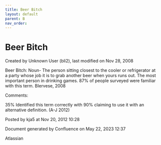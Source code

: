 ```yaml
---
title: Beer Bitch
layout: default
parent: B
nav_order:
---
```


# Beer Bitch

Created by  Unknown User (bli2), last modified on Nov 28, 2008

Beer Bitch: Noun- The person sitting closest to the cooler or refrigerator at a party whose job it is to grab another beer when yours runs out. The most important person in drinking games. 87% of people surveyed were familiar with this term. BIervese, 2008

Comments:

35% Identified this term correctly with 90% claiming to use it with an alternative definition. (A-J 2012)

Posted by kja5 at Nov 20, 2012 10:28

Document generated by Confluence on May 22, 2023 12:37

Atlassian
